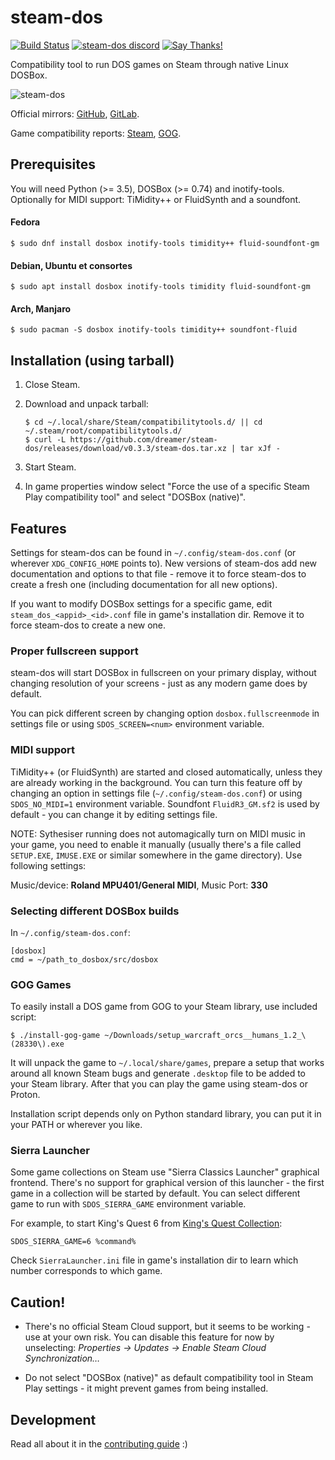 # steam-dos

[![Build Status](https://travis-ci.com/dreamer/steam-dos.svg?branch=master)](https://travis-ci.com/dreamer/steam-dos)
[![steam-dos discord](https://img.shields.io/discord/514567252864008206.svg?label=discord)](https://discord.gg/8mFhUPX)
[![Say Thanks!](https://img.shields.io/badge/Say%20Thanks-!-1EAEDB.svg)](https://saythanks.io/to/dreamer)

Compatibility tool to run DOS games on Steam through native Linux DOSBox.

![steam-dos](https://user-images.githubusercontent.com/3967/57303584-f448b600-70dd-11e9-91f9-e7f45a8157f5.png)

Official mirrors:
[GitHub](https://github.com/dreamer/steam-dos),
[GitLab](https://gitlab.com/dreamer-tan/steam-dos).

Game compatibility reports:
[Steam](https://github.com/dreamer/steam-dos/wiki/Compatibility-reports-(Steam)),
[GOG](https://github.com/dreamer/steam-dos/wiki/Compatibility-reports-(GOG)).

## Prerequisites

You will need Python (>= 3.5), DOSBox (>= 0.74) and inotify-tools.
Optionally for MIDI support: TiMidity++ or FluidSynth and a soundfont.

#### Fedora

    $ sudo dnf install dosbox inotify-tools timidity++ fluid-soundfont-gm

#### Debian, Ubuntu et consortes

    $ sudo apt install dosbox inotify-tools timidity fluid-soundfont-gm

#### Arch, Manjaro

    $ sudo pacman -S dosbox inotify-tools timidity++ soundfont-fluid


## Installation (using tarball)

1. Close Steam.
2. Download and unpack tarball:

       $ cd ~/.local/share/Steam/compatibilitytools.d/ || cd ~/.steam/root/compatibilitytools.d/
       $ curl -L https://github.com/dreamer/steam-dos/releases/download/v0.3.3/steam-dos.tar.xz | tar xJf -

3. Start Steam.
4. In game properties window select "Force the use of a specific Steam Play
   compatibility tool" and select "DOSBox (native)".


## Features

Settings for steam-dos can be found in `~/.config/steam-dos.conf` (or wherever
`XDG_CONFIG_HOME` points to).  New versions of steam-dos add new documentation
and options to that file - remove it to force steam-dos to create a fresh one
(including documentation for all new options).

If you want to modify DOSBox settings for a specific game, edit
`steam_dos_<appid>_<id>.conf` file in game's installation dir. Remove it to
force steam-dos to create a new one.

### Proper fullscreen support

steam-dos will start DOSBox in fullscreen on your primary display, without changing
resolution of your screens - just as any modern game does by default.

You can pick different screen by changing option `dosbox.fullscreenmode` in settings
file or using `SDOS_SCREEN=<num>` environment variable.

### MIDI support

TiMidity++ (or FluidSynth) are started and closed automatically, unless they are already
working in the background.  You can turn this feature off by changing an option in
settings file (`~/.config/steam-dos.conf`) or using `SDOS_NO_MIDI=1` environment variable.
Soundfont `FluidR3_GM.sf2` is used by default - you can change it by editing settings file.

NOTE: Sythesiser running does not automagically turn on MIDI music in your game,
you need to enable it manually (usually there's a file called `SETUP.EXE`,
`IMUSE.EXE` or similar somewhere in the game directory). Use following settings:

Music/device: **Roland MPU401/General MIDI**, Music Port: **330**

### Selecting different DOSBox builds

In `~/.config/steam-dos.conf`:

    [dosbox]
    cmd = ~/path_to_dosbox/src/dosbox

### GOG Games

To easily install a DOS game from GOG to your Steam library, use included script:

    $ ./install-gog-game ~/Downloads/setup_warcraft_orcs__humans_1.2_\(28330\).exe

It will unpack the game to `~/.local/share/games`, prepare a setup that works around all
known Steam bugs and generate `.desktop` file to be added to your Steam library. After
that you can play the game using steam-dos or Proton.

Installation script depends only on Python standard library, you can put it in your
PATH or wherever you like.

### Sierra Launcher

Some game collections on Steam use "Sierra Classics Launcher" graphical frontend.
There's no support for graphical version of this launcher - the first game in a collection
will be started by default. You can select different game to run with `SDOS_SIERRA_GAME`
environment variable.

For example, to start King's Quest 6 from
[King's Quest Collection](https://store.steampowered.com/app/10100/):

    SDOS_SIERRA_GAME=6 %command%

Check `SierraLauncher.ini` file in game's installation dir to learn which number
corresponds to which game.

## Caution!

* There's no official Steam Cloud support, but it seems to be working - use at your
  own risk. You can disable this feature for now by unselecting:
 *Properties → Updates → Enable Steam Cloud Synchronization…*

* Do not select "DOSBox (native)" as default compatibility tool in Steam Play
  settings - it might prevent games from being installed.

## Development

Read all about it in the [contributing guide](https://github.com/dreamer/steam-dos/blob/master/CONTRIBUTING.md) :)
